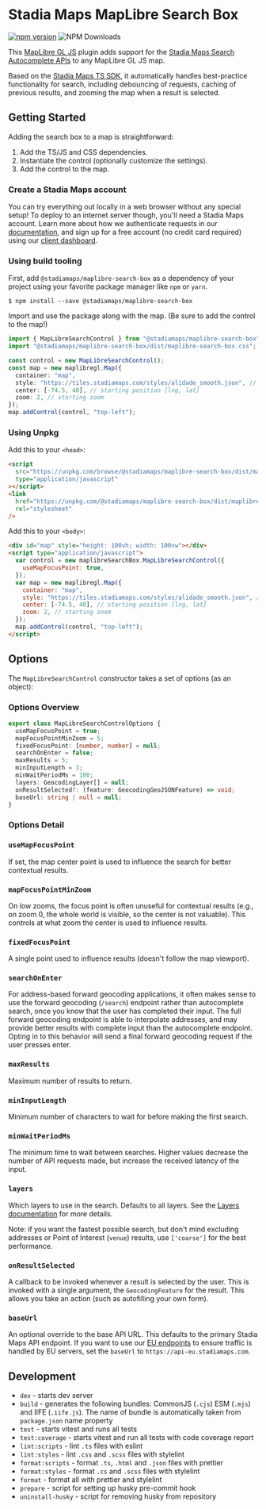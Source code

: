 # Stadia Maps MapLibre Search Box

[![npm version](https://badge.fury.io/js/@stadiamaps%2Fmaplibre-search-box.svg)](https://badge.fury.io/js/@stadiamaps%2Fmaplibre-search-box) ![NPM Downloads](https://img.shields.io/npm/dm/%40stadiamaps%2Fmaplibre-search-box)

This [MapLibre GL JS](https://maplibre.org/projects/maplibre-gl-js/) plugin adds support for the [Stadia Maps Search
Autocomplete APIs](https://docs.stadiamaps.com/geocoding-search-autocomplete/overview/) to any MapLibre GL JS map.

Based on the [Stadia Maps TS SDK](https://www.npmjs.com/package/@stadiamaps/api), it automatically handles best-practice
functionality for search, including debouncing of requests, caching of previous results,
and zooming the map when a result is selected.

## Getting Started

Adding the search box to a map is straightforward:

1. Add the TS/JS and CSS dependencies.
2. Instantiate the control (optionally customize the settings).
3. Add the control to the map.

### Create a Stadia Maps account

You can try everything out locally in a web browser without any special setup!
To deploy to an internet server though, you'll need a Stadia Maps account.
Learn more about how we authenticate requests in our
[documentation](https://docs.stadiamaps.com/authentication/?utm_source=github&utm_campaign=sdk_readme&utm_content=maplibre_search_box_readme),
and sign up for a free account (no credit card required)
using our [client dashboard](https://client.stadiamaps.com/signup/?utm_source=github&utm_campaign=sdk_readme&utm_content=maplibre_search_box_readme).

### Using build tooling

First, add `@stadiamaps/maplibre-search-box` as a dependency of your project using your favorite package manager
like `npm` or `yarn`.

```shell
$ npm install --save @stadiamaps/maplibre-search-box
```

Import and use the package along with the map. (Be sure to add the control to the map!)

```typescript
import { MapLibreSearchControl } from "@stadiamaps/maplibre-search-box";
import "@stadiamaps/maplibre-search-box/dist/maplibre-search-box.css";

const control = new MapLibreSearchControl();
const map = new maplibregl.Map({
  container: "map",
  style: "https://tiles.stadiamaps.com/styles/alidade_smooth.json", // stylesheet location
  center: [-74.5, 40], // starting position [lng, lat]
  zoom: 2, // starting zoom
});
map.addControl(control, "top-left");
```

### Using Unpkg

Add this to your `<head>`:

```html
<script
  src="https://unpkg.com/browse/@stadiamaps/maplibre-search-box/dist/maplibre-search-box.umd.js"
  type="application/javascript"
></script>
<link
  href="https://unpkg.com/@stadiamaps/maplibre-search-box/dist/maplibre-search-box.css"
  rel="stylesheet"
/>
```

Add this to your `<body>`:

```html
<div id="map" style="height: 100vh; width: 100vw"></div>
<script type="application/javascript">
  var control = new maplibreSearchBox.MapLibreSearchControl({
    useMapFocusPoint: true,
  });
  var map = new maplibregl.Map({
    container: "map",
    style: "https://tiles.stadiamaps.com/styles/alidade_smooth.json", // stylesheet location
    center: [-74.5, 40], // starting position [lng, lat]
    zoom: 2, // starting zoom
  });
  map.addControl(control, "top-left");
</script>
```

## Options

The `MapLibreSearchControl` constructor takes a set of options (as an object):

### Options Overview

```typescript
export class MapLibreSearchControlOptions {
  useMapFocusPoint = true;
  mapFocusPointMinZoom = 5;
  fixedFocusPoint: [number, number] = null;
  searchOnEnter = false;
  maxResults = 5;
  minInputLength = 3;
  minWaitPeriodMs = 100;
  layers: GeocodingLayer[] = null;
  onResultSelected?: (feature: GeocodingGeoJSONFeature) => void;
  baseUrl: string | null = null;
}
```

### Options Detail

### `useMapFocusPoint`

If set, the map center point is used to influence the search for better contextual results.

### `mapFocusPointMinZoom`

On low zooms, the focus point is often unuseful for contextual results (e.g., on zoom 0, the whole world is visible, so
the center is not valuable). This controls at what zoom the center is used to influence results.

### `fixedFocusPoint`

A single point used to influence results (doesn't follow the map viewport).

### `searchOnEnter`

For address-based forward geocoding applications, it often makes sense to use the forward geocoding (`/search`) endpoint
rather than autocomplete search, once you know that the user has completed their input.
The full forward geocoding endpoint is able to interpolate addresses,
and may provide better results with complete input than the autocomplete
endpoint. Opting in to this behavior will send a final forward geocoding request if the user presses enter.

### `maxResults`

Maximum number of results to return.

### `minInputLength`

Minimum number of characters to wait for before making the first search.

### `minWaitPeriodMs`

The minimum time to wait between searches. Higher values decrease the number of API requests made, but increase the
received latency of the input.

### `layers`

Which layers to use in the search. Defaults to all layers. See
the [Layers documentation](https://docs.stadiamaps.com/geocoding-search-autocomplete/layers/) for more details.

Note: if you want the fastest possible search, but don't mind excluding addresses or Point of Interest (`venue`)
results, use `['coarse']` for the best performance.

### `onResultSelected`

A callback to be invoked whenever a result is selected by the user. This is invoked with a single argument, the
`GeocodingFeature` for the result. This allows you take an action (such as autofilling your own form).

### `baseUrl`

An optional override to the base API URL. This defaults to the primary Stadia Maps API endpoint. If you want
to use our [EU endpoints](https://docs.stadiamaps.com/eu-gdpr-endpoints/) to ensure traffic is handled by EU servers,
set the `baseUrl` to `https://api-eu.stadiamaps.com`.

## Development

- `dev` - starts dev server
- `build` - generates the following bundles: CommonJS (`.cjs`) ESM (`.mjs`) and IIFE (`.iife.js`). The name of bundle is automatically taken from `package.json` name property
- `test` - starts vitest and runs all tests
- `test:coverage` - starts vitest and run all tests with code coverage report
- `lint:scripts` - lint `.ts` files with eslint
- `lint:styles` - lint `.css` and `.scss` files with stylelint
- `format:scripts` - format `.ts`, `.html` and `.json` files with prettier
- `format:styles` - format `.cs` and `.scss` files with stylelint
- `format` - format all with prettier and stylelint
- `prepare` - script for setting up husky pre-commit hook
- `uninstall-husky` - script for removing husky from repository

